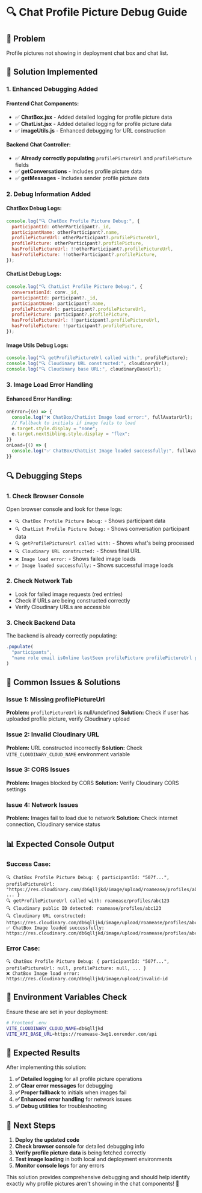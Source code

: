 # 🔍 Chat Profile Picture Debug Guide

## 🎯 Problem

Profile pictures not showing in deployment chat box and chat list.

## 🔧 Solution Implemented

### 1. **Enhanced Debugging Added**

#### **Frontend Chat Components:**

- ✅ **ChatBox.jsx** - Added detailed logging for profile picture data
- ✅ **ChatList.jsx** - Added detailed logging for profile picture data
- ✅ **imageUtils.js** - Enhanced debugging for URL construction

#### **Backend Chat Controller:**

- ✅ **Already correctly populating** `profilePictureUrl` and `profilePicture` fields
- ✅ **getConversations** - Includes profile picture data
- ✅ **getMessages** - Includes sender profile picture data

### 2. **Debug Information Added**

#### **ChatBox Debug Logs:**

```javascript
console.log("🔍 ChatBox Profile Picture Debug:", {
  participantId: otherParticipant?._id,
  participantName: otherParticipant?.name,
  profilePictureUrl: otherParticipant?.profilePictureUrl,
  profilePicture: otherParticipant?.profilePicture,
  hasProfilePictureUrl: !!otherParticipant?.profilePictureUrl,
  hasProfilePicture: !!otherParticipant?.profilePicture,
});
```

#### **ChatList Debug Logs:**

```javascript
console.log("🔍 ChatList Profile Picture Debug:", {
  conversationId: conv._id,
  participantId: participant?._id,
  participantName: participant?.name,
  profilePictureUrl: participant?.profilePictureUrl,
  profilePicture: participant?.profilePicture,
  hasProfilePictureUrl: !!participant?.profilePictureUrl,
  hasProfilePicture: !!participant?.profilePicture,
});
```

#### **Image Utils Debug Logs:**

```javascript
console.log("🔍 getProfilePictureUrl called with:", profilePicture);
console.log("🔍 Cloudinary URL constructed:", cloudinaryUrl);
console.log("🔍 Cloudinary base URL:", cloudinaryBaseUrl);
```

### 3. **Image Load Error Handling**

#### **Enhanced Error Handling:**

```javascript
onError={(e) => {
  console.log("❌ ChatBox/ChatList Image load error:", fullAvatarUrl);
  // Fallback to initials if image fails to load
  e.target.style.display = "none";
  e.target.nextSibling.style.display = "flex";
}}
onLoad={() => {
  console.log("✅ ChatBox/ChatList Image loaded successfully:", fullAvatarUrl);
}}
```

## 🔍 Debugging Steps

### **1. Check Browser Console**

Open browser console and look for these logs:

- `🔍 ChatBox Profile Picture Debug:` - Shows participant data
- `🔍 ChatList Profile Picture Debug:` - Shows conversation participant data
- `🔍 getProfilePictureUrl called with:` - Shows what's being processed
- `🔍 Cloudinary URL constructed:` - Shows final URL
- `❌ Image load error:` - Shows failed image loads
- `✅ Image loaded successfully:` - Shows successful image loads

### **2. Check Network Tab**

- Look for failed image requests (red entries)
- Check if URLs are being constructed correctly
- Verify Cloudinary URLs are accessible

### **3. Check Backend Data**

The backend is already correctly populating:

```javascript
.populate(
  "participants",
  "name role email isOnline lastSeen profilePicture profilePictureUrl profilePictureId companyName contactName contactPosition country yearsInOperation registrationNumber companySize"
)
```

## 🚨 Common Issues & Solutions

### **Issue 1: Missing profilePictureUrl**

**Problem:** `profilePictureUrl` is null/undefined
**Solution:** Check if user has uploaded profile picture, verify Cloudinary upload

### **Issue 2: Invalid Cloudinary URL**

**Problem:** URL constructed incorrectly
**Solution:** Check `VITE_CLOUDINARY_CLOUD_NAME` environment variable

### **Issue 3: CORS Issues**

**Problem:** Images blocked by CORS
**Solution:** Verify Cloudinary CORS settings

### **Issue 4: Network Issues**

**Problem:** Images fail to load due to network
**Solution:** Check internet connection, Cloudinary service status

## 📊 Expected Console Output

### **Success Case:**

```
🔍 ChatBox Profile Picture Debug: { participantId: "507f...", profilePictureUrl: "https://res.cloudinary.com/db6qlljkd/image/upload/roamease/profiles/abc123", ... }
🔍 getProfilePictureUrl called with: roamease/profiles/abc123
🔍 Cloudinary public ID detected: roamease/profiles/abc123
🔍 Cloudinary URL constructed: https://res.cloudinary.com/db6qlljkd/image/upload/roamease/profiles/abc123
✅ ChatBox Image loaded successfully: https://res.cloudinary.com/db6qlljkd/image/upload/roamease/profiles/abc123
```

### **Error Case:**

```
🔍 ChatBox Profile Picture Debug: { participantId: "507f...", profilePictureUrl: null, profilePicture: null, ... }
❌ ChatBox Image load error: https://res.cloudinary.com/db6qlljkd/image/upload/invalid-id
```

## 🔧 Environment Variables Check

Ensure these are set in your deployment:

```bash
# Frontend .env
VITE_CLOUDINARY_CLOUD_NAME=db6qlljkd
VITE_API_BASE_URL=https://roamease-3wg1.onrender.com/api
```

## 🎉 Expected Results

After implementing this solution:

1. **✅ Detailed logging** for all profile picture operations
2. **✅ Clear error messages** for debugging
3. **✅ Proper fallback** to initials when images fail
4. **✅ Enhanced error handling** for network issues
5. **✅ Debug utilities** for troubleshooting

## 🚀 Next Steps

1. **Deploy the updated code**
2. **Check browser console** for detailed debugging info
3. **Verify profile picture data** is being fetched correctly
4. **Test image loading** in both local and deployment environments
5. **Monitor console logs** for any errors

This solution provides comprehensive debugging and should help identify exactly why profile pictures aren't showing in the chat components! 🎉
